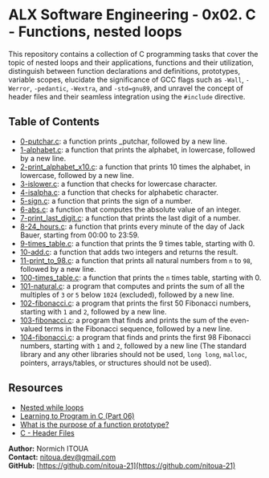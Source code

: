 # ALX Software Engineering - 0x02. C - Functions, nested loops

This repository contains a collection of C programming tasks that cover the topic of nested loops and their applications, functions and their utilization, distinguish between function declarations and definitions, prototypes, variable scopes, elucidate the significance of GCC flags such as `-Wall`, `-Werror`, `-pedantic`, `-Wextra`, and `-std=gnu89`, and unravel the concept of header files and their seamless integration using the `#include` directive.

## Table of Contents

- [0-putchar.c](0-putchar.c):  a function prints _putchar, followed by a new line.
- [1-alphabet.c](1-alphabet.c): a function that prints the alphabet, in lowercase, followed by a new line.
- [2-print_alphabet_x10.c](2-print_alphabet_x10.c): a function that prints 10 times the alphabet, in lowercase, followed by a new line.
- [3-islower.c](3-islower.c): a function that checks for lowercase character.
- [4-isalpha.c](4-isalpha.c): a function that checks for alphabetic character.
- [5-sign.c](5-sign.c): a function that prints the sign of a number.
- [6-abs.c](6-abs.c): a function that computes the absolute value of an integer.
- [7-print_last_digit.c](7-print_last_digit.c): a function that prints the last digit of a number.
- [8-24_hours.c](8-24_hours.c): a function that prints every minute of the day of Jack Bauer, starting from 00:00 to 23:59.
- [9-times_table.c](9-times_table.c): a function that prints the 9 times table, starting with 0.
- [10-add.c](10-add.c): a function that adds two integers and returns the result.
- [11-print_to_98.c](11-print_to_98.c): a function that prints all natural numbers from `n` to `98`, followed by a new line.
- [100-times_table.c](100-times_table.c): a function that prints the `n` times table, starting with 0.
- [101-natural.c](101-natural.c): a program that computes and prints the sum of all the multiples of `3` or `5` below `1024` (excluded), followed by a new line.
- [102-fibonacci.c](102-fibonacci.c): a program that prints the first 50 Fibonacci numbers, starting with `1` and `2`, followed by a new line.
- [103-fibonacci.c](103-fibonacci.c): a program that finds and prints the sum of the even-valued terms  in the Fibonacci sequence, followed by a new line.
- [104-fibonacci.c](104-fibonacci.c): a program that finds and prints the first 98 Fibonacci numbers, starting with `1` and `2`, followed by a new line (The standard library and any other libraries should not be used, `long long`, `malloc`, pointers, arrays/tables, or structures should not be used).

## Resources
- [Nested while loops](https://www.youtube.com/watch?v=Z3iGeQ1gIss)
- [Learning to Program in C (Part 06)](https://www.youtube.com/watch?v=qMlnFwYdqIw)
- [What is the purpose of a function prototype?](https://www.geeksforgeeks.org/what-is-the-purpose-of-a-function-prototype/)
- [C - Header Files](https://www.tutorialspoint.com/cprogramming/c_header_files.htm)

**Author:** Normich ITOUA    
**Contact:** nitoua.dev@gmail.com    
**GitHub:** [https://github.com/nitoua-21](https://github.com/nitoua-21)
